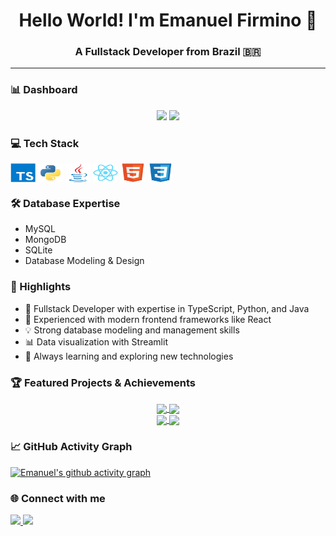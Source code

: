 <div align="center">
  <h1>Hello World! I'm Emanuel Firmino 👋</h1>
  <h3>A Fullstack Developer from Brazil 🇧🇷</h3>
</div>

---

### 📊 Dashboard

<div align="center">
  <img height="180em" src="https://github-readme-stats.vercel.app/api?username=oEmanuelFirmino&show_icons=true&theme=dracula&include_all_commits=true&count_private=true"/>
  <img height="180em" src="https://github-readme-stats.vercel.app/api/top-langs/?username=oEmanuelFirmino&layout=compact&langs_count=7&theme=dracula"/>
</div>

### 💻 Tech Stack

<div style="display: inline_block">
  <img align="center" alt="Typescript" height="30" width="40" src="https://raw.githubusercontent.com/devicons/devicon/master/icons/typescript/typescript-plain.svg">
  <img align="center" alt="Python" height="30" width="40" src="https://raw.githubusercontent.com/devicons/devicon/master/icons/python/python-original.svg">
  <img align="center" alt="Java" height="30" width="40" src="https://raw.githubusercontent.com/devicons/devicon/master/icons/java/java-original.svg">
  <img align="center" alt="React" height="30" width="40" src="https://raw.githubusercontent.com/devicons/devicon/master/icons/react/react-original.svg">
  <img align="center" alt="HTML" height="30" width="40" src="https://raw.githubusercontent.com/devicons/devicon/master/icons/html5/html5-original.svg">
  <img align="center" alt="CSS" height="30" width="40" src="https://raw.githubusercontent.com/devicons/devicon/master/icons/css3/css3-original.svg">
</div>

### 🛠 Database Expertise
- MySQL
- MongoDB
- SQLite
- Database Modeling & Design

### 🌟 Highlights
- 🔭 Fullstack Developer with expertise in TypeScript, Python, and Java
- 🌱 Experienced with modern frontend frameworks like React
- 💡 Strong database modeling and management skills
- 📊 Data visualization with Streamlit
- 🚀 Always learning and exploring new technologies

###  🏆 Featured Projects & Achievements
<div align="center">
  <div>
    <a href="https://github.com/oEmanuelFirmino/periodicTable">
      <img align="center" src="https://github-readme-stats.vercel.app/api/pin/?username=oEmanuelFirmino&repo=periodicTable&theme=dracula" />
    </a>
    <a href="https://github.com/oEmanuelFirmino/Dynamic_Wave_Interference_Simulator">
      <img align="center" src="https://github-readme-stats.vercel.app/api/pin/?username=oEmanuelFirmino&repo=Dynamic_Wave_Interference_Simulator&theme=dracula" />
    </a>
  </div>
  <div>
    <a href="https://github.com/oEmanuelFirmino/image_classifier">
      <img align="center" src="https://github-readme-stats.vercel.app/api/pin/?username=oEmanuelFirmino&repo=image_classifier&theme=dracula" />
    </a>
    <a href="https://github.com/oEmanuelFirmino/vector-search-with-cos-similarity">
      <img align="center" src="https://github-readme-stats.vercel.app/api/pin/?username=oEmanuelFirmino&repo=vector-search-with-cos-similarity&theme=dracula" />
    </a>
  </div>
</div>

### 📈 GitHub Activity Graph
[![Emanuel's github activity graph](https://github-readme-activity-graph.vercel.app/graph?username=oEmanuelFirmino&theme=dracula)](https://github.com/ashutosh00710/github-readme-activity-graph)

### 🌐 Connect with me
<div>
  <a href="mailto:firmino.emanuel2006@gmail.com">
    <img src="https://img.shields.io/badge/-Gmail-%23333?style=for-the-badge&logo=gmail&logoColor=white" target="_blank">
  </a>
  <a href="https://www.linkedin.com/in/emanuelfirmino/" target="_blank">
    <img src="https://img.shields.io/badge/-LinkedIn-%230077B5?style=for-the-badge&logo=linkedin&logoColor=white" target="_blank">
  </a>
</div>
